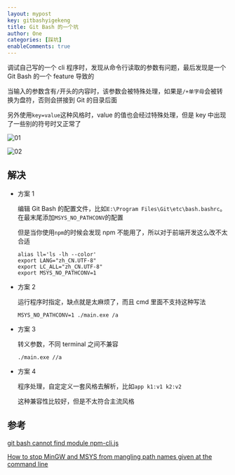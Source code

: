 ```yaml
---
layout: mypost
key: gitbashyigekeng
title: Git Bash 的一个坑
author: One
categories: [踩坑]
enableComments: true
---
```


调试自己写的一个 cli 程序时，发现从命令行读取的参数有问题，最后发现是一个 Git Bash 的一个 feature 导致的

当输入的参数含有`/`开头的内容时，该参数会被特殊处理，如果是`/+单字母`会被转换为盘符，否则会拼接到 Git 的目录后面

另外使用`key=value`这种风格时，value 的值也会经过特殊处理，但是 key 中出现了一些别的符号时又正常了

![01](01.png)

![02](02.png)

## 解决

- 方案 1

  编辑 Git Bash 的配置文件，比如`E:\Program Files\Git\etc\bash.bashrc`。在最末尾添加`MSYS_NO_PATHCONV`的配置

  但是当你使用`npm`的时候会发现 npm 不能用了，所以对于前端开发这么改不太合适

  ```
  alias ll='ls -lh --color'
  export LANG="zh_CN.UTF-8"
  export LC_ALL="zh_CN.UTF-8"
  export MSYS_NO_PATHCONV=1
  ```

- 方案 2

  运行程序时指定，缺点就是太麻烦了，而且 cmd 里面不支持这种写法

  ```
  MSYS_NO_PATHCONV=1 ./main.exe /a
  ```

- 方案 3

  转义参数，不同 terminal 之间不兼容

  ```
  ./main.exe //a
  ```

- 方案 4

  程序处理，自定定义一套风格去解析，比如`app k1:v1 k2:v2`

  这种兼容性比较好，但是不太符合主流风格

## 参考

[git bash cannot find module npm-cli.js](https://stackoverflow.com/questions/45610217/git-bash-cannot-find-module-npm-cli-js)

[How to stop MinGW and MSYS from mangling path names given at the command line](https://stackoverflow.com/questions/7250130/how-to-stop-mingw-and-msys-from-mangling-path-names-given-at-the-command-line)
